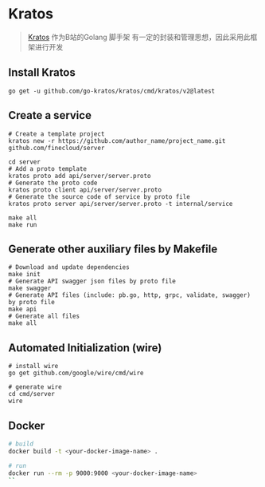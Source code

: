 # Kratos
> [Kratos](https://go-kratos.dev/en/docs/getting-started/start) 作为B站的Golang 脚手架 有一定的封装和管理思想，因此采用此框架进行开发

## Install Kratos

```
go get -u github.com/go-kratos/kratos/cmd/kratos/v2@latest
```

## Create a service

```
# Create a template project
kratos new -r https://github.com/author_name/project_name.git github.com/finecloud/server 

cd server
# Add a proto template
kratos proto add api/server/server.proto
# Generate the proto code
kratos proto client api/server/server.proto
# Generate the source code of service by proto file
kratos proto server api/server/server.proto -t internal/service

make all
make run
```

## Generate other auxiliary files by Makefile

```
# Download and update dependencies
make init
# Generate API swagger json files by proto file
make swagger
# Generate API files (include: pb.go, http, grpc, validate, swagger) by proto file
make api
# Generate all files
make all
```

## Automated Initialization (wire)

```
# install wire
go get github.com/google/wire/cmd/wire

# generate wire
cd cmd/server
wire
```

## Docker

```bash
# build
docker build -t <your-docker-image-name> .

# run
docker run --rm -p 9000:9000 <your-docker-image-name>
``
